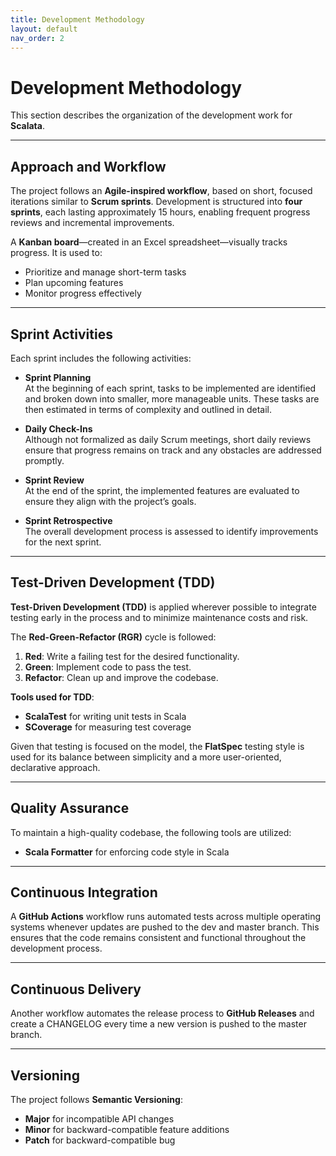 ```yaml
---
title: Development Methodology
layout: default
nav_order: 2
---
```


# Development Methodology

This section describes the organization of the development work for **Scalata**.

---

## Approach and Workflow

The project follows an **Agile-inspired workflow**, based on short, focused iterations similar to **Scrum sprints**. 
Development is structured into **four sprints**, each lasting approximately 15 hours, 
enabling frequent progress reviews and incremental improvements.

A **Kanban board**—created in an Excel spreadsheet—visually tracks progress. It is used to:

- Prioritize and manage short-term tasks
- Plan upcoming features
- Monitor progress effectively

---

## Sprint Activities

Each sprint includes the following activities:

- **Sprint Planning**  
  At the beginning of each sprint, tasks to be implemented are identified and broken down into smaller, 
more manageable units. These tasks are then estimated in terms of complexity and outlined in detail.

- **Daily Check-Ins**  
  Although not formalized as daily Scrum meetings, short daily reviews ensure that progress remains on track 
and any obstacles are addressed promptly.

- **Sprint Review**  
  At the end of the sprint, the implemented features are evaluated to ensure they align with the project’s goals.

- **Sprint Retrospective**  
  The overall development process is assessed to identify improvements for the next sprint.

---

## Test-Driven Development (TDD)

**Test-Driven Development (TDD)** is applied wherever possible to integrate testing early in the process and to 
minimize maintenance costs and risk.

The **Red-Green-Refactor (RGR)** cycle is followed:

1. **Red**: Write a failing test for the desired functionality.
2. **Green**: Implement code to pass the test.
3. **Refactor**: Clean up and improve the codebase.

**Tools used for TDD**:

- **ScalaTest** for writing unit tests in Scala
- **SCoverage** for measuring test coverage

Given that testing is focused on the model, the **FlatSpec** testing style is used for its balance between 
simplicity and a more user-oriented, declarative approach.

---

## Quality Assurance

To maintain a high-quality codebase, the following tools are utilized:

- **Scala Formatter** for enforcing code style in Scala

---


## Continuous Integration

A **GitHub Actions** workflow runs automated tests across multiple operating systems whenever updates are pushed to the 
dev and master branch. This ensures that the code remains consistent and functional throughout the development process.

---

## Continuous Delivery

Another workflow automates the release process to **GitHub Releases** and create a CHANGELOG every time a new version is 
pushed to the master branch.

---

## Versioning

The project follows **Semantic Versioning**:

- **Major** for incompatible API changes
- **Minor** for backward-compatible feature additions
- **Patch** for backward-compatible bug
